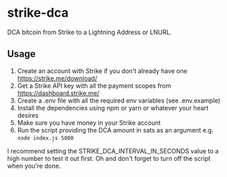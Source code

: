 # strike-dca
DCA bitcoin from Strike to a Lightning Address or LNURL.

## Usage

1. Create an account with Strike if you don't already have one https://strike.me/download/ 
1. Get a Strike API key with all the payment scopes from https://dashboard.strike.me/
1. Create a .env file with all the required env variables (see .env.example)
1. Install the dependencies using npm or yarn or whatever your heart desires
1. Make sure you have money in your Strike account
1. Run the script providing the DCA amount in sats as an argument e.g. `node index.js 5000`

I recommend setting the STRIKE_DCA_INTERVAL_IN_SECONDS value to a high number to test it out first. Oh and don't forget to turn off the script when you're done.
